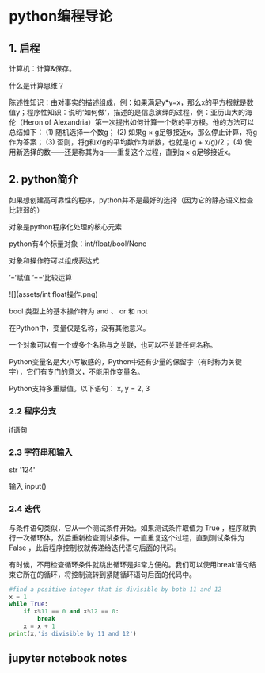 # python编程导论

## 1. 启程

计算机：计算&保存。

什么是计算思维？

陈述性知识：由对事实的描述组成，例：如果满足y*y=x，那么x的平方根就是数值y；程序性知识：说明‘如何做’，描述的是信息演绎的过程，例：亚历山大的海伦（Heron of Alexandria）第一次提出如何计算一个数的平方根。他的方法可以总结如下：
(1) 随机选择一个数g；
(2) 如果g × g足够接近x，那么停止计算，将g作为答案；
(3) 否则，将g和x/g的平均数作为新数，也就是(g + x/g)/2；
(4) 使用新选择的数——还是称其为g——重复这个过程，直到g × g足够接近x。

## 2. python简介

如果想创建高可靠性的程序，python并不是最好的选择（因为它的静态语义检查比较弱的）

对象是python程序化处理的核心元素

python有4个标量对象：int/float/bool/None

对象和操作符可以组成表达式

’=‘赋值  ’==‘比较运算

![](assets/int float操作.png)

bool 类型上的基本操作符为 and 、 or 和 not

在Python中，变量仅是名称，没有其他意义。

一个对象可以有一个或多个名称与之关联，也可以不关联任何名称。

Python变量名是大小写敏感的，Python中还有少量的保留字（有时称为关键字），它们有专门的意义，不能用作变量名。

Python支持多重赋值。以下语句：
x, y = 2, 3

### 2.2 程序分支

if语句

### 2.3 字符串和输入

str   '124'

输入  input()

### 2.4 迭代

与条件语句类似，它从一个测试条件开始。如果测试条件取值为 True ，程序就执行一次循环体，然后重新检查测试条件。一直重复这个过程，直到测试条件为 False ，此后程序控制权就传递给迭代语句后面的代码。

有时候，不用检查循环条件就跳出循环是非常方便的。我们可以使用break语句结束它所在的循环，将控制流转到紧随循环语句后面的代码中。

```python
#find a positive integer that is divisible by both 11 and 12
x = 1
while True:
    if x%11 == 0 and x%12 == 0:
        break
    x = x + 1
print(x,'is divisible by 11 and 12')
```

## jupyter notebook notes


